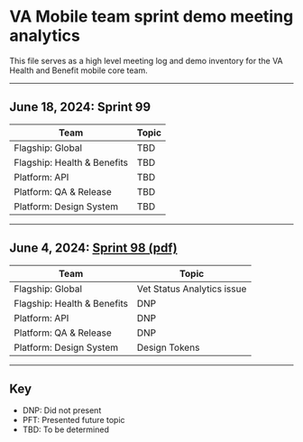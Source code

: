# VA Mobile team sprint demo meeting analytics

This file serves as a high level meeting log and demo inventory for the VA Health and Benefit mobile core team.

***

## June 18, 2024: Sprint 99

| Team | Topic |
|---|---|
| Flagship: Global | TBD |
| Flagship: Health & Benefits | TBD  |
| Platform: API | TBD |
| Platform: QA & Release | TBD |
| Platform: Design System | TBD |

***

## June 4, 2024: [Sprint 98 (pdf)](demo/slides/mobile-demo-sprint-98.pdf)

| Team | Topic |
|---|---|
| Flagship: Global | Vet Status Analytics issue |
| Flagship: Health & Benefits | DNP  |
| Platform: API | DNP |
| Platform: QA & Release | DNP |
| Platform: Design System | Design Tokens |

***

## Key

- DNP: Did not present
- PFT: Presented future topic
- TBD: To be determined
